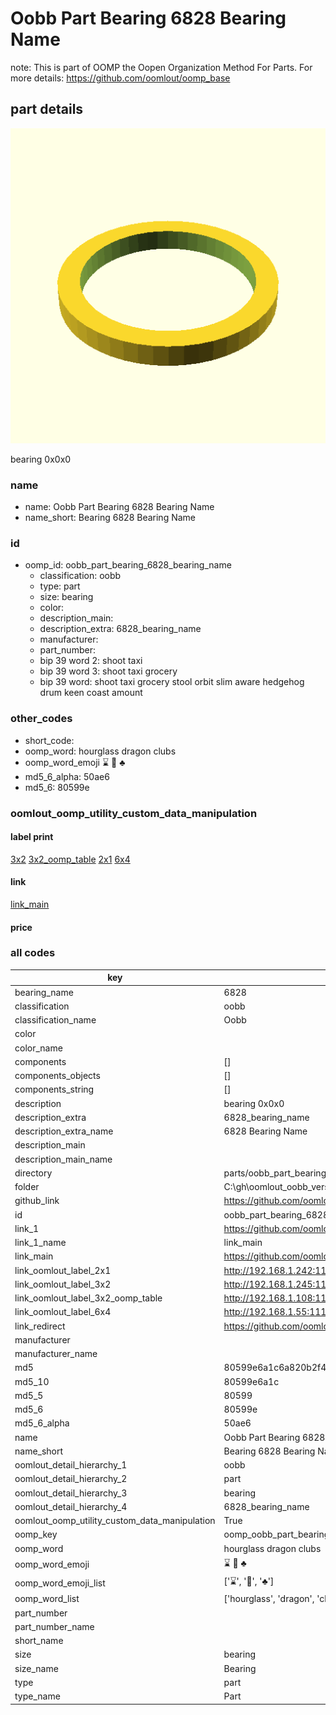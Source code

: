 # Oobb Part Bearing 6828 Bearing Name  

note: This is part of OOMP the Oopen Organization Method For Parts. For more details: https://github.com/oomlout/oomp_base

##  part details
  

[![](3dpr.png)](3dpr.png)

bearing 0x0x0



### name
* name: Oobb Part Bearing 6828 Bearing Name
* name_short: Bearing 6828 Bearing Name
### id
* oomp_id: oobb_part_bearing_6828_bearing_name
  * classification: oobb
  * type: part
  * size: bearing
  * color: 
  * description_main: 
  * description_extra: 6828_bearing_name
  * manufacturer: 
  * part_number: 
  * bip 39 word 2: shoot taxi
  * bip 39 word 3: shoot taxi grocery
  * bip 39 word: shoot taxi grocery stool orbit slim aware hedgehog drum keen coast amount

### other_codes
* short_code: 
* oomp_word: hourglass dragon clubs
* oomp_word_emoji :hourglass: :dragon: :clubs:
* md5_6_alpha: 50ae6
* md5_6: 80599e






### oomlout_oomp_utility_custom_data_manipulation
#### label print
[3x2](http://192.168.1.245:1112/?label=oomp%2050ae6)
[3x2_oomp_table](http://192.168.1.108:1112/?label=oomp%2050ae6)
[2x1](http://192.168.1.242:1112/?label=oomp%2050ae6)
[6x4](http://192.168.1.55:1112/?label=oomp%2050ae6)    

#### link

[link_main](https://github.com/oomlout/oomlout_oobb_version_4_generated_parts/tree/main/navigation_oomp/oobb/part/bearing//6828_bearing_name/part)                              

#### price







### all codes 
| key | value |  
| --- | --- |  
| bearing_name | 6828 |  
| classification | oobb |  
| classification_name | Oobb |  
| color |  |  
| color_name |  |  
| components | [] |  
| components_objects | [] |  
| components_string | [] |  
| description | bearing 0x0x0 |  
| description_extra | 6828_bearing_name |  
| description_extra_name | 6828 Bearing Name |  
| description_main |  |  
| description_main_name |  |  
| directory | parts/oobb_part_bearing_6828_bearing_name |  
| folder | C:\gh\oomlout_oobb_version_4_generated_parts\parts\oobb_part_bearing_6828_bearing_name |  
| github_link | https://github.com/oomlout/oomlout_oomp_part_src/tree/main/parts/oobb_part_bearing_6828_bearing_name |  
| id | oobb_part_bearing_6828_bearing_name |  
| link_1 | https://github.com/oomlout/oomlout_oobb_version_4_generated_parts/tree/main/navigation_oomp/oobb/part/bearing//6828_bearing_name/part |  
| link_1_name | link_main |  
| link_main | https://github.com/oomlout/oomlout_oobb_version_4_generated_parts/tree/main/navigation_oomp/oobb/part/bearing//6828_bearing_name/part |  
| link_oomlout_label_2x1 | http://192.168.1.242:1112/?label=oomp%2050ae6 |  
| link_oomlout_label_3x2 | http://192.168.1.245:1112/?label=oomp%2050ae6 |  
| link_oomlout_label_3x2_oomp_table | http://192.168.1.108:1112/?label=oomp%2050ae6 |  
| link_oomlout_label_6x4 | http://192.168.1.55:1112/?label=oomp%2050ae6 |  
| link_redirect | https://github.com/oomlout/oomlout_oobb_version_4_generated_parts/tree/main/parts/hardware_bearing_6828 |  
| manufacturer |  |  
| manufacturer_name |  |  
| md5 | 80599e6a1c6a820b2f4dfd66cdb79e34 |  
| md5_10 | 80599e6a1c |  
| md5_5 | 80599 |  
| md5_6 | 80599e |  
| md5_6_alpha | 50ae6 |  
| name | Oobb Part Bearing 6828 Bearing Name |  
| name_short | Bearing 6828 Bearing Name |  
| oomlout_detail_hierarchy_1 | oobb |  
| oomlout_detail_hierarchy_2 | part |  
| oomlout_detail_hierarchy_3 | bearing |  
| oomlout_detail_hierarchy_4 | 6828_bearing_name |  
| oomlout_oomp_utility_custom_data_manipulation | True |  
| oomp_key | oomp_oobb_part_bearing_6828_bearing_name |  
| oomp_word | hourglass dragon clubs |  
| oomp_word_emoji | :hourglass: :dragon: :clubs: |  
| oomp_word_emoji_list | [':hourglass:', ':dragon:', ':clubs:'] |  
| oomp_word_list | ['hourglass', 'dragon', 'clubs'] |  
| part_number |  |  
| part_number_name |  |  
| short_name |  |  
| size | bearing |  
| size_name | Bearing |  
| type | part |  
| type_name | Part |  
